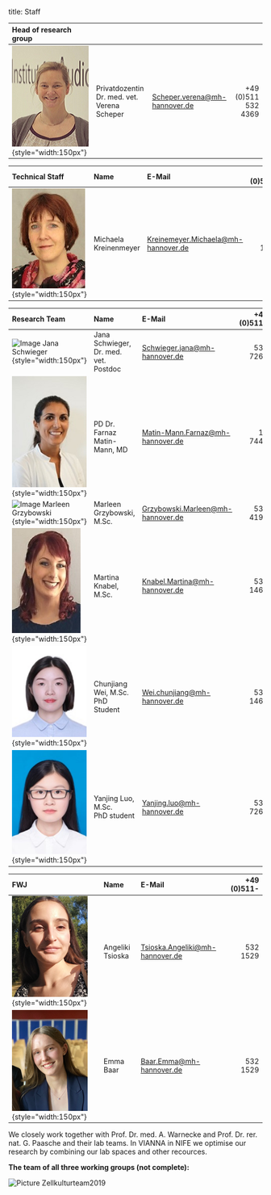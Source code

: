 title: Staff

|Head of research group |      |        |     |
|:--|:---------------|:----|----:|
|![Picture Verena Scheper](Verena_2.jpg){style="width:150px"}|Privatdozentin Dr. med. vet. <br>Verena Scheper<br>|Scheper.verena@mh-hannover.de|+49 (0)511<br>532 4369<br>|


|Technical Staff|Name|E-Mail|+49 (0)511-|
|:--|:---------------|:----|----:|
|![Kreienmeyer Michaela](Michaela.jpg){style="width:150px"}|Michaela Kreinenmeyer |Kreinemeyer.Michaela@mh-hannover.de |532 1525|

|Research Team|Name|E-Mail|+49 (0)511-|
|:--|:---------------|:----|----:|
|![Image Jana Schwieger](Schwieger.jpg){style="width:150px"}|Jana Schwieger, Dr. med. vet.<br>Postdoc<br>|Schwieger.jana@mh-hannover.de |532 7262|
|![Image Farnaz Matin](MatinF.jpg){style="width:150px"}|PD Dr. Farnaz Matin-Mann, MD|Matin-Mann.Farnaz@mh-hannover.de |17 7443| 
|![Image Marleen Grzybowski](Grzybowski.jpg){style="width:150px"}|Marleen Grzybowski, M.Sc.|Grzybowski.Marleen@mh-hannover.de |532 4192 |
|![Image Martina Knabel](Knabel.JPG){style="width:150px"}|Martina Knabel, M.Sc.|Knabel.Martina@mh-hannover.de |532 1464|
|![Image Chunjiang Wei](suzy1.jpg){style="width:150px"}|Chunjiang Wei, M.Sc.<br>PhD Student<br>|Wei.chunjiang@mh-hannover.de |532 1464|
|![Image Yanjing Luo](Yanjing2.jpg){style="width:150px"}|Yanjing Luo, M.Sc.<br>PhD student <br>|Yanjing.luo@mh-hannover.de|532 7262| 

|FWJ|Name|E-Mail|+49 (0)511-|
|:--|:---------------|:----|----:|
|![Image Angeliki Tsioka](Angeliki_2.jpg){style="width:150px"}|Angeliki Tsioska|Tsioska.Angeliki@mh-hannover.de|532 1529|
|![Image Emma Baar](Emma_2.jpg){style="width:150px"}|Emma Baar|Baar.Emma@mh-hannover.de|532 1529|



We closely work together with Prof. Dr. med. A. Warnecke and Prof. Dr. rer. nat. G. Paasche and their lab teams. In VIANNA in NIFE we optimise our research by combining our lab spaces and other recources. 

**The team of all three working groups (not complete):** 

![Picture Zellkulturteam2019](Zellkulturteam2019.jpg)  

